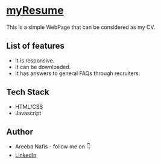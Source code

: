 # [myResume](https://areebanafis.github.io/myresume/)
This is a simple WebPage that can be considered as my CV.

## List of features
- It is responsive.
- It can be downloaded.
- It has answers to general FAQs through recruiters.

## Tech Stack

- HTML/CSS
- Javascript

## Author

-   Areeba Nafis - follow me on 👇
-   [LinkedIn](https://www.linkedin.com/in/areeba3110/)
